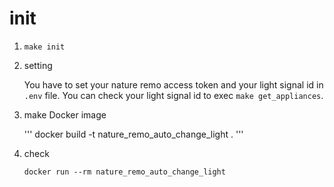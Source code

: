 # init

1. `make init`

1. setting

    You have to set your nature remo access token and your light signal id in `.env` file.
    You can check your light signal id to exec `make get_appliances`.

1. make Docker image

    '''
    docker build -t nature_remo_auto_change_light .
    '''

1. check

    ```
    docker run --rm nature_remo_auto_change_light
    ```
